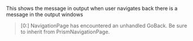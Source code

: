This shows the message in output when user navigates back there is a message in the output windows
> [0:] NavigationPage has encountered an unhandled GoBack. Be sure to inherit from PrismNavigationPage.
